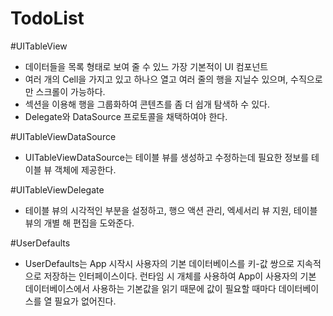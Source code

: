 # TodoList
#UITableView
- 데이터들을 목록 형태로 보여 줄 수 있느 가장 기본적이 UI 컴포넌트
- 여러 개의 Cell을 가지고 있고 하나으 열고 여러 줄의 행을 지닐수 있으며, 수직으로만 스크롤이 가능하다.
- 섹션을 이용해 행을 그룹화하여 콘텐츠를 좀 더 쉽개 탐색하 수 있다.
- Delegate와 DataSource 프로토콜을 채택하여야 한다.

#UITableViewDataSource
- UITableViewDataSource는 테이블 뷰를 생성하고 수정하는데 필요한 정보를 테이블 뷰 객체에 제공한다.

#UITableViewDelegate
- 테이블 뷰의 시각적인 부분을 설정하고, 행으 액션 관리, 엑세서리 뷰 지원, 테이블 뷰의 개별 해 편집을 도와준다.

#UserDefaults
- UserDefaults는 App 시작시 사용자의 기본 데이터베이스를 키-값 쌍으로 지속적으로 저장하는 인터페이스이다.
런타임 시 개체를 사용하여 App이 사용자의 기본 데이터베이스에서 사용하는 기본값을 읽기 때문에 값이 필요할 때마다 데이터베이스를 열 필요가 없어진다.
